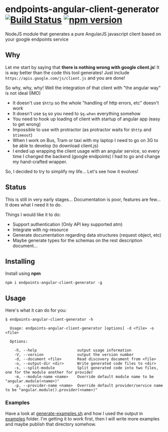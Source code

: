 # endpoints-angular-client-generator [![Build Status](https://travis-ci.org/krico/endpoints-angular-client-generator.svg?branch=master)](https://travis-ci.org/krico/endpoints-angular-client-generator) [![npm version](https://badge.fury.io/js/angularendpoints-angular-client-generator.svg)](http://badge.fury.io/js/endpoints-angular-client-generator)
NodeJS module that generates a pure AngularJS javascript client based on your google endpoints service

## Why

Let me start by saying that **there is nothing wrong with google client.js**!  It is way better than the code this
tool generates!  Just include `https://apis.google.com/js/client.js` and you are done!

So why, why, why!  Well the integration of that client with "the angular way" is not ideal (IMO)

 * It doesn't use `$http` so the whole "handling of http errors, etc"  doesn't work
 * It doesn't use `$q` so you need to `$q.when` everything somehow
 * You need to hook up loading of client with startup of angular app (easy to get wrong)
 * Impossible to use with protractor (as protractor waits for `$http` and `$timeout`)
 * When I work on Bus, Tram or taxi with my laptop I need to go on 3G to be able to develop (to download client.js)
 * I ended up wrapping the client usage with an angular service, so every time I changed the backend (google endpoints)
 I had to go and change my hand-crafted wrapper.

So, I decided to try to simplify my life...  Let's see how it evolves!

## Status

This is still in very early stages... Documentation is poor, features are few...  It does what I need it to do.

Things I would like it to do:

 * Support authentication (Only API key supported atm)
 * Integrate with ng-resource
 * Generate documentation regarding data structures (request object, etc)
 * Maybe generate types for the schemas on the rest description document...

## Installing

Install using **npm**
~~~
npm i endpoints-angular-client-generator -g
~~~


## Usage

Here's what it can do for you:

~~~
$ endpoints-angular-client-generator -h

  Usage: endpoints-angular-client-generator [options] -d <file> -o <file>

  Options:

    -h, --help                  output usage information
    -V, --version               output the version number
    -d, --document <file>       Read discovery document from <file>
    -o, --output-dir <dir>      Write generated code files to <dir>
    -s, --split-module          Split generated code into two files, one for the module another for provider
    -m, --module-name <name>    Override default module name to be "angular.module(<name>)"
    -p, --provider-name <name>  Override default provider/service name to be "angular.module().provider(<name>)"

~~~

### Examples

Have a look at [generate-examples.sh](scripts/generate-examples.sh) and how I used the output in [examples](examples/)
folder.  I'm getting it to work first, then I will write more examples and maybe publish that directory somehow.
